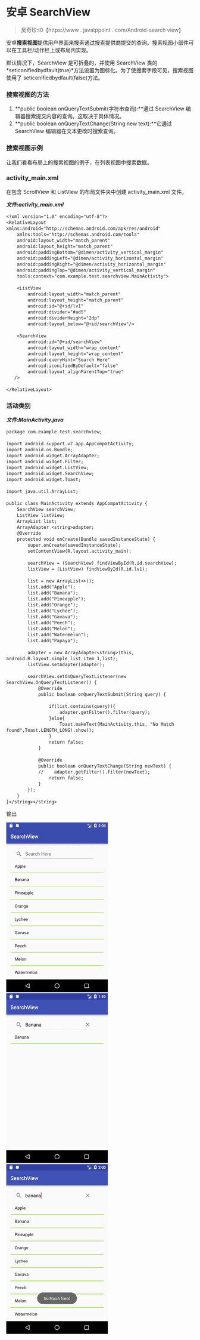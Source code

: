 # 安卓 SearchView

> 吴奇珍:t0【https://www . javatppoint . com/Android-search view】

安卓**搜索视图**提供用户界面来搜索通过搜索提供商提交的查询。搜索视图小部件可以在工具栏/动作栏上或布局内实现。

默认情况下，SearchView 是可折叠的，并使用 SearchView 类的*seticonifiedbydfault(true)*方法设置为图标化。为了使搜索字段可见，搜索视图使用了 seticonifiedbydfault(false)方法。

### 搜索视图的方法

1.  **public boolean onQueryTextSubmit(字符串查询):**通过 SearchView 编辑器搜索提交内容的查询。这取决于具体情况。
2.  **public boolean onQueryTextChange(String new text):**它通过 SearchView 编辑器在文本更改时搜索查询。

### 搜索视图示例

让我们看看布局上的搜索视图的例子，在列表视图中搜索数据。

### activity_main.xml

在包含 ScrollView 和 ListView 的布局文件夹中创建 activity_main.xml 文件。

***文件:activity_main.xml***

```
<?xml version="1.0" encoding="utf-8"?>
<RelativeLayout xmlns:android="http://schemas.android.com/apk/res/android"
    xmlns:tools="http://schemas.android.com/tools"
    android:layout_width="match_parent"
    android:layout_height="match_parent"
    android:paddingBottom="@dimen/activity_vertical_margin"
    android:paddingLeft="@dimen/activity_horizontal_margin"
    android:paddingRight="@dimen/activity_horizontal_margin"
    android:paddingTop="@dimen/activity_vertical_margin"
    tools:context="com.example.test.searchview.MainActivity">

    <ListView
        android:layout_width="match_parent"
        android:layout_height="match_parent"
        android:id="@+id/lv1"
        android:divider="#ad5"
        android:dividerHeight="2dp"
        android:layout_below="@+id/searchView"/>

    <SearchView
        android:id="@+id/searchView"
        android:layout_width="wrap_content"
        android:layout_height="wrap_content"
        android:queryHint="Search Here"
        android:iconifiedByDefault="false"
        android:layout_alignParentTop="true"
   />

</RelativeLayout>

```

### 活动类别

***文件:MainActivity.java***

```
package com.example.test.searchview;

import android.support.v7.app.AppCompatActivity;
import android.os.Bundle;
import android.widget.ArrayAdapter;
import android.widget.Filter;
import android.widget.ListView;
import android.widget.SearchView;
import android.widget.Toast;

import java.util.ArrayList;

public class MainActivity extends AppCompatActivity {
    SearchView searchView;
    ListView listView;
    ArrayList list;
    ArrayAdapter <string>adapter;
    @Override
    protected void onCreate(Bundle savedInstanceState) {
        super.onCreate(savedInstanceState);
        setContentView(R.layout.activity_main);

        searchView = (SearchView) findViewById(R.id.searchView);
        listView = (ListView) findViewById(R.id.lv1);

        list = new ArrayList<>();
        list.add("Apple");
        list.add("Banana");
        list.add("Pineapple");
        list.add("Orange");
        list.add("Lychee");
        list.add("Gavava");
        list.add("Peech");
        list.add("Melon");
        list.add("Watermelon");
        list.add("Papaya");

        adapter = new ArrayAdapter<string>(this, android.R.layout.simple_list_item_1,list);
        listView.setAdapter(adapter);

        searchView.setOnQueryTextListener(new SearchView.OnQueryTextListener() {
            @Override
            public boolean onQueryTextSubmit(String query) {

                if(list.contains(query)){
                    adapter.getFilter().filter(query);
                }else{
                    Toast.makeText(MainActivity.this, "No Match found",Toast.LENGTH_LONG).show();
                }
                return false;
            }

            @Override
            public boolean onQueryTextChange(String newText) {
            //    adapter.getFilter().filter(newText);
                return false;
            }
        });
    }
}</string></string> 
```

输出

![android Searchview  1](img/d117b2f98becb966bfb0ff7df16ea9d4.png)
![android Searchview  2](img/930aac6ef6343c5a8571033b6cf5bc70.png) ![android Searchview  3](img/89387d1cee245083ca3158434bade84f.png)